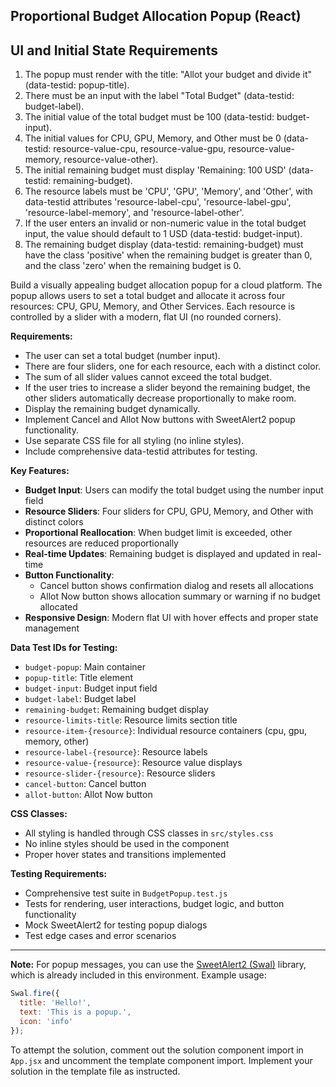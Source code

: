 ## Proportional Budget Allocation Popup (React)

## UI and Initial State Requirements
1. The popup must render with the title: "Allot your budget and divide it" (data-testid: popup-title).
2. There must be an input with the label "Total Budget" (data-testid: budget-label).
3. The initial value of the total budget must be 100 (data-testid: budget-input).
4. The initial values for CPU, GPU, Memory, and Other must be 0 (data-testid: resource-value-cpu, resource-value-gpu, resource-value-memory, resource-value-other).
5. The initial remaining budget must display 'Remaining: 100 USD' (data-testid: remaining-budget).
6. The resource labels must be 'CPU', 'GPU', 'Memory', and 'Other', with data-testid attributes 'resource-label-cpu', 'resource-label-gpu', 'resource-label-memory', and 'resource-label-other'.
7. If the user enters an invalid or non-numeric value in the total budget input, the value should default to 1 USD (data-testid: budget-input).
8. The remaining budget display (data-testid: remaining-budget) must have the class 'positive' when the remaining budget is greater than 0, and the class 'zero' when the remaining budget is 0.

Build a visually appealing budget allocation popup for a cloud platform. The popup allows users to set a total budget and allocate it across four resources: CPU, GPU, Memory, and Other Services. Each resource is controlled by a slider with a modern, flat UI (no rounded corners).

**Requirements:**
- The user can set a total budget (number input).
- There are four sliders, one for each resource, each with a distinct color.
- The sum of all slider values cannot exceed the total budget.
- If the user tries to increase a slider beyond the remaining budget, the other sliders automatically decrease proportionally to make room.
- Display the remaining budget dynamically.
- Implement Cancel and Allot Now buttons with SweetAlert2 popup functionality.
- Use separate CSS file for all styling (no inline styles).
- Include comprehensive data-testid attributes for testing.

**Key Features:**
- **Budget Input**: Users can modify the total budget using the number input field
- **Resource Sliders**: Four sliders for CPU, GPU, Memory, and Other with distinct colors
- **Proportional Reallocation**: When budget limit is exceeded, other resources are reduced proportionally
- **Real-time Updates**: Remaining budget is displayed and updated in real-time
- **Button Functionality**: 
  - Cancel button shows confirmation dialog and resets all allocations
  - Allot Now button shows allocation summary or warning if no budget allocated
- **Responsive Design**: Modern flat UI with hover effects and proper state management

**Data Test IDs for Testing:**
- `budget-popup`: Main container
- `popup-title`: Title element
- `budget-input`: Budget input field
- `budget-label`: Budget label
- `remaining-budget`: Remaining budget display
- `resource-limits-title`: Resource limits section title
- `resource-item-{resource}`: Individual resource containers (cpu, gpu, memory, other)
- `resource-label-{resource}`: Resource labels
- `resource-value-{resource}`: Resource value displays
- `resource-slider-{resource}`: Resource sliders
- `cancel-button`: Cancel button
- `allot-button`: Allot Now button

**CSS Classes:**
- All styling is handled through CSS classes in `src/styles.css`
- No inline styles should be used in the component
- Proper hover states and transitions implemented

**Testing Requirements:**
- Comprehensive test suite in `BudgetPopup.test.js`
- Tests for rendering, user interactions, budget logic, and button functionality
- Mock SweetAlert2 for testing popup dialogs
- Test edge cases and error scenarios

---

**Note:**
For popup messages, you can use the [SweetAlert2 (Swal)](https://sweetalert2.github.io/) library, which is already included in this environment.
Example usage:
```js
Swal.fire({
  title: 'Hello!',
  text: 'This is a popup.',
  icon: 'info'
});
```
To attempt the solution, comment out the solution component import in `App.jsx` and uncomment the template component import. Implement your solution in the template file as instructed.